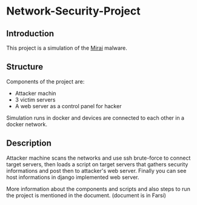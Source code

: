 # Network-Security-Project

## Introduction

This project is a simulation of the [Mirai](https://en.wikipedia.org/wiki/Mirai_(malware)) malware. 

## Structure
Components of the project are:
- Attacker machin
- 3 victim servers
- A web server as a control panel for hacker

Simulation runs in docker and devices are connected to each other in a docker network.

## Description
Attacker machine scans the networks and use ssh brute-force to connect target servers, then loads a script on target servers that gathers security informations and post then to attacker's web server. Finally you can see host informations in django implemented web server.

More information about the components and scripts and also steps to run the project is mentioned in the document. (document is in Farsi)
